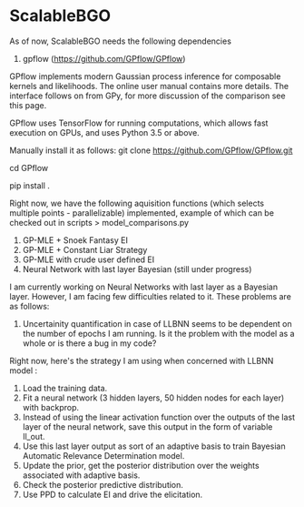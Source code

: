 # ScalableBGO

As of now, ScalableBGO needs the following dependencies
1. gpflow (https://github.com/GPflow/GPflow)

GPflow implements modern Gaussian process inference for composable kernels and likelihoods. The online user manual contains more details. The interface follows on from GPy, for more discussion of the comparison see this page.

GPflow uses TensorFlow for running computations, which allows fast execution on GPUs, and uses Python 3.5 or above.

Manually install it as follows:
git clone https://github.com/GPflow/GPflow.git

cd GPflow

pip install .



Right now, we have the following aquisition functions (which selects multiple points - parallelizable) implemented, example of which can be checked out in scripts > model_comparisons.py

1. GP-MLE + Snoek Fantasy EI
2. GP-MLE + Constant Liar Strategy 
3. GP-MLE with crude user defined EI
4. Neural Network with last layer Bayesian (still under progress)


I am currently working on Neural Networks with last layer as a Bayesian layer. However, I am facing few difficulties related to it. These problems are as follows:

1. Uncertainity quantification in case of LLBNN seems to be dependent on the number of epochs I am running. Is it the problem with the model as a whole or is there a bug in my code?

Right now, here's the strategy I am using when concerned with LLBNN model :

1. Load the training data.
2. Fit a neural network (3 hidden layers, 50 hidden nodes for each layer) with backprop.
3. Instead of using the linear activation function over the outputs of the last layer of the neural network, save this output in the form of variable ll_out.
4. Use this last layer output as sort of an adaptive basis to train Bayesian Automatic Relevance Determination model. 
5. Update the prior, get the posterior distribution over the weights associated with adaptive basis.
6. Check the posterior predictive distribution.
7. Use PPD to calculate EI and drive the elicitation.




